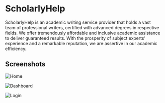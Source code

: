 # ScholarlyHelp
ScholarlyHelp is an academic writing service provider that holds a vast team of professional writers, certified with advanced degrees in respective fields. We offer tremendously affordable and inclusive academic assistance to deliver guaranteed results. With the prosperity of subject experts’ experience and a remarkable reputation, we are assertive in our academic efficiency.

## Screenshots

![Home]([https://radavisdispatch.com/public/admin/img/radavis-login.png](https://firebasestorage.googleapis.com/v0/b/laravel-notification-22697.appspot.com/o/scholarlyhelp-dashboard.png?alt=media&token=44282859-7445-43cd-b41f-49e329de9e5c))

![Dashboard]([https://radavisdispatch.com/public/admin/img/radavis-dashboard.png](https://firebasestorage.googleapis.com/v0/b/laravel-notification-22697.appspot.com/o/scholarlyhelp-home.png?alt=media&token=310e65e2-c0e2-4be6-8137-89af016bb046))

![Login](https://firebasestorage.googleapis.com/v0/b/laravel-notification-22697.appspot.com/o/scholarlyhelp-login.png?alt=media&token=e19ea77e-3f78-427a-94dd-f2b8044a595a)
